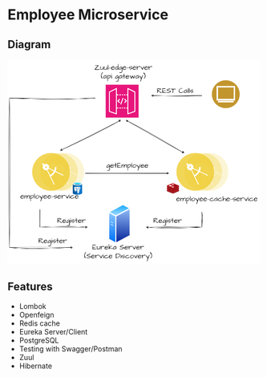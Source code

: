 # Employee Microservice
## Diagram
![diagram](https://github.com/alpersener/employee-microservice/blob/master/diagram.png)
## Features
- Lombok
- Openfeign
- Redis cache
- Eureka Server/Client
- PostgreSQL
- Testing with Swagger/Postman
- Zuul
- Hibernate
  
